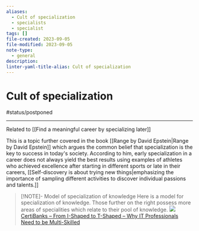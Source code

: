 ```yaml
---
aliases:
  - Cult of specialization
  - specialists
  - specialist
tags: []
file-created: 2023-09-05
file-modified: 2023-09-05
note-type:
  - general
description: 
linter-yaml-title-alias: Cult of specialization
---
```


# Cult of specialization

#status/postponed

---

Related to [[Find a meaningful career by specializing later]]

This is a topic further covered in the book [[Range by David Epstein|Range by David Epstein]] which argues the common belief that specialization is the key to success in today's society. According to him, early specialization in a career does not always yield the best results using examples of athletes who achieved excellence after starting in different sports or late in their careers, [[Self-discovery is about trying new things|emphasizing the importance of sampling different activities to discover individual passions and talents.]]

> [!NOTE]- Model of specialization of knowledge
> Here is a model for specialization of knowledge. Those further on the right possess more areas of specialities which relate to their pool of knowledge.
> ![](https://certibanks.com/images/I-T-PI-Comb-Shaped.jpg)
> [CertiBanks – From I-Shaped to T-Shaped – Why IT Professionals Need to be Multi-Skilled](https://certibanks.com/KnowledgeArea.aspx?articleid=11)
